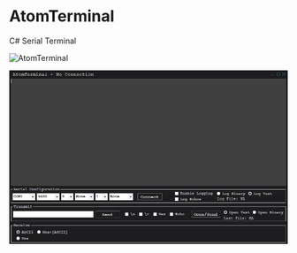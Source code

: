 # AtomTerminal
C# Serial Terminal

![AtomTerminal](https://github.com/AtomSoftTech-LT/AtomTerminal/blob/master/Images/atomTerminal.png)

![AtomTerminal](https://github.com/AtomSoftTech-LT/AtomTerminal/blob/master/Images/ATERM.jpg)
